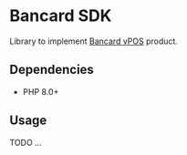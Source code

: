 # Bancard SDK
Library to implement [Bancard vPOS](https://bancard.com.py/vpos) product.

## Dependencies
- PHP 8.0+

## Usage
TODO ...


